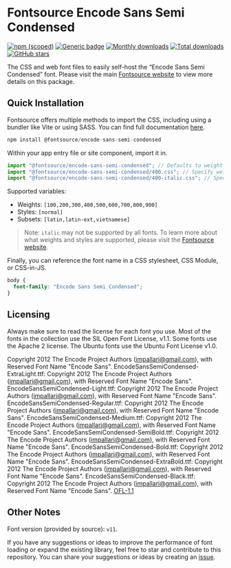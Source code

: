 # Fontsource Encode Sans Semi Condensed

[![npm (scoped)](https://img.shields.io/npm/v/@fontsource/encode-sans-semi-condensed?color=brightgreen)](https://www.npmjs.com/package/@fontsource/encode-sans-semi-condensed) [![Generic badge](https://img.shields.io/badge/fontsource-passing-brightgreen)](https://github.com/fontsource/fontsource) [![Monthly downloads](https://badgen.net/npm/dm/@fontsource/encode-sans-semi-condensed)](https://github.com/fontsource/fontsource) [![Total downloads](https://badgen.net/npm/dt/@fontsource/encode-sans-semi-condensed)](https://github.com/fontsource/fontsource) [![GitHub stars](https://img.shields.io/github/stars/fontsource/fontsource.svg?style=social&label=Star)](https://github.com/fontsource/fontsource/stargazers)

The CSS and web font files to easily self-host the “Encode Sans Semi Condensed” font. Please visit the main [Fontsource website](https://fontsource.org/fonts/encode-sans-semi-condensed) to view more details on this package.

## Quick Installation

Fontsource offers multiple methods to import the CSS, including using a bundler like Vite or using SASS. You can find full documentation [here](https://fontsource.org/docs/getting-started/introduction).

```javascript
npm install @fontsource/encode-sans-semi-condensed
```

Within your app entry file or site component, import it in.

```javascript
import "@fontsource/encode-sans-semi-condensed"; // Defaults to weight 400
import "@fontsource/encode-sans-semi-condensed/400.css"; // Specify weight
import "@fontsource/encode-sans-semi-condensed/400-italic.css"; // Specify weight and style
```

Supported variables:
- Weights: `[100,200,300,400,500,600,700,800,900]`
- Styles: `[normal]`
- Subsets: `[latin,latin-ext,vietnamese]`

> Note: `italic` may not be supported by all fonts. To learn more about what weights and styles are supported, please visit the [Fontsource website](https://fontsource.org/fonts/encode-sans-semi-condensed).

Finally, you can reference the font name in a CSS stylesheet, CSS Module, or CSS-in-JS.

```css
body {
  font-family: "Encode Sans Semi Condensed";
}
```

## Licensing
Always make sure to read the license for each font you use. Most of the fonts in the collection use the SIL Open Font License, v1.1. Some fonts use the Apache 2 license. The Ubuntu fonts use the Ubuntu Font License v1.0.

Copyright 2012 The Encode Project Authors (impallari@gmail.com), with Reserved Font Name "Encode Sans". EncodeSansSemiCondensed-ExtraLight.ttf: Copyright 2012 The Encode Project Authors (impallari@gmail.com), with Reserved Font Name "Encode Sans". EncodeSansSemiCondensed-Light.ttf: Copyright 2012 The Encode Project Authors (impallari@gmail.com), with Reserved Font Name "Encode Sans". EncodeSansSemiCondensed-Regular.ttf: Copyright 2012 The Encode Project Authors (impallari@gmail.com), with Reserved Font Name "Encode Sans". EncodeSansSemiCondensed-Medium.ttf: Copyright 2012 The Encode Project Authors (impallari@gmail.com), with Reserved Font Name "Encode Sans". EncodeSansSemiCondensed-SemiBold.ttf: Copyright 2012 The Encode Project Authors (impallari@gmail.com), with Reserved Font Name "Encode Sans". EncodeSansSemiCondensed-Bold.ttf: Copyright 2012 The Encode Project Authors (impallari@gmail.com), with Reserved Font Name "Encode Sans". EncodeSansSemiCondensed-ExtraBold.ttf: Copyright 2012 The Encode Project Authors (impallari@gmail.com), with Reserved Font Name "Encode Sans". EncodeSansSemiCondensed-Black.ttf: Copyright 2012 The Encode Project Authors (impallari@gmail.com), with Reserved Font Name "Encode Sans".
[OFL-1.1](https://openfontlicense.org)

## Other Notes
Font version (provided by source): `v11`.

If you have any suggestions or ideas to improve the performance of font loading or expand the existing library, feel free to star and contribute to this repository. You can share your suggestions or ideas by creating an [issue](https://github.com/fontsource/fontsource/issues).